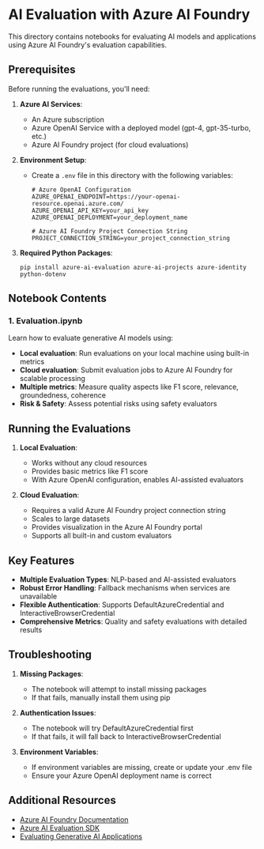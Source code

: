 # AI Evaluation with Azure AI Foundry

This directory contains notebooks for evaluating AI models and applications using Azure AI Foundry's evaluation capabilities.

## Prerequisites

Before running the evaluations, you'll need:

1. **Azure AI Services**:
   - An Azure subscription
   - Azure OpenAI Service with a deployed model (gpt-4, gpt-35-turbo, etc.)
   - Azure AI Foundry project (for cloud evaluations)

2. **Environment Setup**:
   - Create a `.env` file in this directory with the following variables:
     ```
     # Azure OpenAI Configuration
     AZURE_OPENAI_ENDPOINT=https://your-openai-resource.openai.azure.com/
     AZURE_OPENAI_API_KEY=your_api_key
     AZURE_OPENAI_DEPLOYMENT=your_deployment_name

     # Azure AI Foundry Project Connection String
     PROJECT_CONNECTION_STRING=your_project_connection_string
     ```

3. **Required Python Packages**:
   ```
   pip install azure-ai-evaluation azure-ai-projects azure-identity python-dotenv
   ```

## Notebook Contents

### 1. Evaluation.ipynb

Learn how to evaluate generative AI models using:

- **Local evaluation**: Run evaluations on your local machine using built-in metrics
- **Cloud evaluation**: Submit evaluation jobs to Azure AI Foundry for scalable processing
- **Multiple metrics**: Measure quality aspects like F1 score, relevance, groundedness, coherence
- **Risk & Safety**: Assess potential risks using safety evaluators

## Running the Evaluations

1. **Local Evaluation**:
   - Works without any cloud resources
   - Provides basic metrics like F1 score
   - With Azure OpenAI configuration, enables AI-assisted evaluators

2. **Cloud Evaluation**:
   - Requires a valid Azure AI Foundry project connection string
   - Scales to large datasets
   - Provides visualization in the Azure AI Foundry portal
   - Supports all built-in and custom evaluators

## Key Features

- **Multiple Evaluation Types**: NLP-based and AI-assisted evaluators
- **Robust Error Handling**: Fallback mechanisms when services are unavailable
- **Flexible Authentication**: Supports DefaultAzureCredential and InteractiveBrowserCredential
- **Comprehensive Metrics**: Quality and safety evaluations with detailed results

## Troubleshooting

1. **Missing Packages**:
   - The notebook will attempt to install missing packages
   - If that fails, manually install them using pip

2. **Authentication Issues**:
   - The notebook will try DefaultAzureCredential first
   - If that fails, it will fall back to InteractiveBrowserCredential

3. **Environment Variables**:
   - If environment variables are missing, create or update your .env file
   - Ensure your Azure OpenAI deployment name is correct

## Additional Resources

- [Azure AI Foundry Documentation](https://learn.microsoft.com/azure/ai-foundry/)
- [Azure AI Evaluation SDK](https://learn.microsoft.com/python/api/azure-ai-evaluation/azure.ai.evaluation)
- [Evaluating Generative AI Applications](https://learn.microsoft.com/azure/ai-foundry/how-to/evaluate-generative-ai-app)
